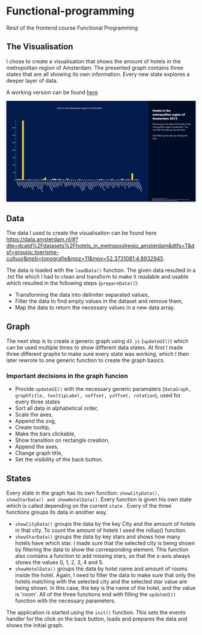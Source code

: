# Functional-programming
Resit of the frontend course Functional Programming

## The Visualisation
I chose to create a visualisation that shows the amount of hotels in the metropolitan region of Amsterdam. The presented graph contains three states that are all showing its own information. Every new state explores a deeper layer of data.

A working version can be found <a href="https://pimjenniskens.github.io/functional-programming/" target="_blank">here</a>

<img src="img/state1.png">


## Data 
The data I used to create the visualisation can be found here https://data.amsterdam.nl/#?dte=dcatd%2Fdatasets%2Fhotels_in_metropoolregio_amsterdam&dtfs=T&dsf=groups::toerisme-cultuur&mpb=topografie&mpz=11&mpv=52.3731081:4.8932945. 

The data is loaded with the `loadData()` function. The given data resulted in a .txt file which I had to clean and transform to make it readable and usable which resulted in the following steps (`prepareData()`): 
- Transforming the data into delimiter separated values,
- Filter the data to find empty values in the dataset and remove them,
- Map the data to return the necessary values in a new data array.

## Graph
The next step is to create a generic graph using `d3.js` (`updateUI()`) which can be used multiple times to show different data states. At first I made three different graphs to make sure every state was working, which I then later rewrote to one generic function to create the graph basics. 

### Important decisions in the graph funcion
- Provide `updateUI()` with the necessary generic paramaters (`dataGraph, graphTitle, tooltipLabel, xoffset, yoffset, rotation`), used for every three states
- Sort all data in alphabetical order,
- Scale the axes,
- Append the svg,
- Create tooltip,
- Make the bars clickable,
- Show transition on rectangle creation,
- Append the axes,
- Change graph title,
- Set the visibility of the back button.

## States
Every state in the graph has its own function: `showCityData(), showStarData() and showHotelData()`. Every function is given his own state which is called depending on the current `state` . 
Every of the three functions groups its data in another way. 
- `showCityData()` groups the data by the key City and the amount of hotels in that city. To count the amount of hotels I used the rollup() function.
- `showStarData()` groups the data by key stars and shows how many hotels have which star. I made sure that the selected city is being shown by filtering the data to show the corresponding element. This function also contains a function to add missing stars, so that the x-axis always shows the values 0, 1, 2, 3, 4 and 5. 
- `showHotelData()` groups the data by hotel name and amount of rooms inside the hotel. Again, I need to filter the data to make sure that only the hotels matching with the selected city and the selected star value are being shown. In this case, the key is the name of the hotel, and the value is 'room'. 
All of the three functions end with filling the `updateUI()` function with the necessary parameters. 

The application is started using the `init()` function. This sets the events handler for the click on the back button, loads and prepares the data and shows the initial graph. 
